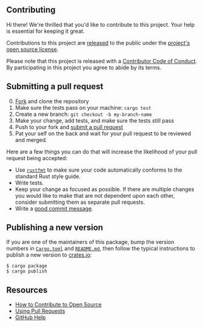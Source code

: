 ## Contributing

[fork]: https://github.com/github/stack-graphs/fork
[pr]: https://github.com/github/stack-graphs/compare
[code-of-conduct]: CODE_OF_CONDUCT.md
[`rustfmt`]: https://github.com/rust-lang/rustfmt

Hi there! We're thrilled that you'd like to contribute to this project. Your help is essential for keeping it great.

Contributions to this project are [released](https://help.github.com/articles/github-terms-of-service/#6-contributions-under-repository-license) to the public under the [project's open source license](COPYING).

Please note that this project is released with a [Contributor Code of Conduct][code-of-conduct]. By participating in this project you agree to abide by its terms.

## Submitting a pull request

0. [Fork][fork] and clone the repository
0. Make sure the tests pass on your machine: `cargo test`
0. Create a new branch: `git checkout -b my-branch-name`
0. Make your change, add tests, and make sure the tests still pass
0. Push to your fork and [submit a pull request][pr]
0. Pat your self on the back and wait for your pull request to be reviewed and merged.

Here are a few things you can do that will increase the likelihood of your pull request being accepted:

- Use [`rustfmt`] to make sure your code automatically conforms to the standard Rust style guide.
- Write tests.
- Keep your change as focused as possible. If there are multiple changes you would like to make that are not dependent upon each other, consider submitting them as separate pull requests.
- Write a [good commit message](http://tbaggery.com/2008/04/19/a-note-about-git-commit-messages.html).

## Publishing a new version

If you are one of the maintainers of this package, bump the version numbers in [`Cargo.toml`](Cargo.toml) and [`README.md`](README.md), then follow the typical instructions to publish a new version to [crates.io][]:

```
$ cargo package
$ cargo publish
```

[crates.io]: https://crates.io/stack-graphs/

## Resources

- [How to Contribute to Open Source](https://opensource.guide/how-to-contribute/)
- [Using Pull Requests](https://help.github.com/articles/about-pull-requests/)
- [GitHub Help](https://help.github.com)

